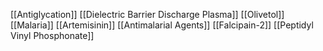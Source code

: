 [[Antiglycation]]
[[Dielectric Barrier Discharge Plasma]]
[[Olivetol]]
[[Malaria]]
[[Artemisinin]]
[[Antimalarial Agents]]
[[Falcipain-2]]
[[Peptidyl Vinyl Phosphonate]]
